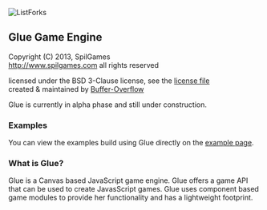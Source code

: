 ![ListForks](https://raw.github.com/Buffer-Overflow/images/master/glue-logo.jpg)

## Glue Game Engine
Copyright (C) 2013, SpilGames  
http://www.spilgames.com
all rights reserved

licensed under the BSD 3-Clause license, see the [license file](https://github.com/spilgames/5-glue-engine/blob/master/LICENSE)  
created & maintained by [Buffer-Overflow](https://github.com/Buffer-Overflow)  
   
Glue is currently in alpha phase and still under construction.

### Examples
You can view the examples build using Glue directly on the [example page](https://rawgithub.com/spilgames/glue/master/example/index.html).

### What is Glue?

Glue is a Canvas based JavaScript game engine. Glue offers a game API that can be used to create JavasScript games. Glue uses component based game modules to provide her functionality and has a lightweight footprint.
